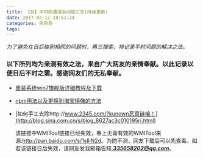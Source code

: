 ```yaml
---
title: 【杂】平时所遇凌杂问题汇总(持续更新)
date: 2017-02-12 18:51:24
categories: 杂杂杂
tags: 
---
```

*为了避免在日后碰到相同的问题时，再三搜索，特记录平时问题的解决之法。*
<!--more-->
### 以下所列均为亲测有效之法，来自广大网友的亲情奉献。以此记录以便日后不时之需。感谢网友们的无私奉献。

- [重装系统win7旗舰版详细教程及下载](http://jingyan.baidu.com/article/4dc40848a28adec8d946f11b.html)
-  [npm用法以及更换到淘宝镜像的方法 ](http://blog.csdn.net/zhangwenwu2/article/details/52778521)
-  [如何手工去除http://www.2345.com/?kunown恶意链接！](http://blog.sina.com.cn/s/blog_8627ac3c010195ri.html)
    
    该链接中WMITool链接已经失效，奉上无毒有效的WMITool来源:<http://pan.baidu.com/s/1slliN2d>。为防不测，网友下载后可以先查毒。如若该链接日后失效，请网友发我邮箱告知,***335658202@qq.com***。

